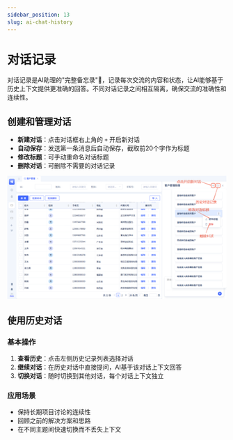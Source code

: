```yaml
---
sidebar_position: 13
slug: ai-chat-history
---
```


# 对话记录

对话记录是AI助理的"完整备忘录"📝，记录每次交流的内容和状态，让AI能够基于历史上下文提供更准确的回答。不同对话记录之间相互隔离，确保交流的准确性和连续性。

## 创建和管理对话

- **新建对话**：点击对话框右上角的 ` + ` 开启新对话
- **自动保存**：发送第一条消息后自动保存，截取前20个字作为标题
- **修改标题**：可手动重命名对话标题
- **删除对话**：可删除不需要的对话记录

![AI助理-对话记录管理](./img/assistant/assistant-chat-history.png)

## 使用历史对话

### 基本操作
1. **查看历史**：点击左侧历史记录列表选择对话
2. **继续对话**：在历史对话中直接提问，AI基于该对话上下文回答
3. **切换对话**：随时切换到其他对话，每个对话上下文独立

### 应用场景
- 保持长期项目讨论的连续性
- 回顾之前的解决方案和思路
- 在不同主题间快速切换而不丢失上下文
